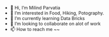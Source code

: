 - 👋 Hi, I’m Milind Parvatia
- 👀 I’m interested in Food, Hiking, Potography.
- 🌱 I’m currently learning Data Bricks
- 💞️ I’m looking to collaborate on alot of work
- 📫 How to reach me ~~

<!---
milindparvatia1/milindparvatia1 is a ✨ special ✨ repository because its `README.md` (this file) appears on your GitHub profile.
You can click the Preview link to take a look at your changes.
--->
